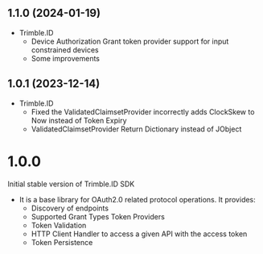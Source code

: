 ## 1.1.0 (2024-01-19)

* Trimble.ID
	- Device Authorization Grant token provider support for input constrained devices
   	- Some improvements

## 1.0.1 (2023-12-14)

* Trimble.ID
	- Fixed the ValidatedClaimsetProvider incorrectly adds ClockSkew to Now instead of Token Expiry
    - ValidatedClaimsetProvider Return Dictionary instead of JObject

# 1.0.0

Initial stable version of Trimble.ID SDK

- It is a base library for OAuth2.0 related protocol operations. It provides:
    - Discovery of endpoints
    - Supported Grant Types Token Providers
    - Token Validation
    - HTTP Client Handler to access a given API with the access token
    - Token Persistence
